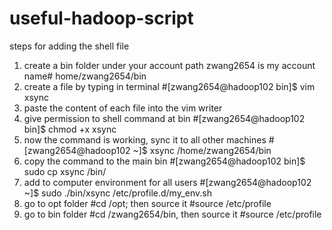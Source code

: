 # useful-hadoop-script
steps for adding the shell file
1. create a bin folder under your account path zwang2654 is my account name# home/zwang2654/bin
2. create a file by typing in terminal #[zwang2654@hadoop102 bin]$ vim xsync
3. paste the content of each file into the vim writer
4. give permission to shell command at bin #[zwang2654@hadoop102 bin]$ chmod +x xsync
5. now the command is working, sync it to all other machines #[zwang2654@hadoop102 ~]$ xsync /home/zwang2654/bin
6. copy the command to the main bin #[zwang2654@hadoop102 bin]$ sudo cp xsync /bin/
5. add to computer environment for all users #[zwang2654@hadoop102 ~]$ sudo ./bin/xsync /etc/profile.d/my_env.sh
6. go to opt folder #cd /opt; then source it #source /etc/profile
7. go to bin folder #cd /zwang2654/bin, then source it #source /etc/profile

